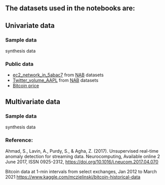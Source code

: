 The datasets used in the notebooks are:
---
## Univariate data

### Sample data
synthesis data

### Public data
- [ec2_network_in_5abac7](https://github.com/numenta/NAB/blob/master/data/realAWSCloudwatch/ec2_network_in_5abac7.csv) from [NAB](https://github.com/numenta/NAB) datasets
- [Twitter_volume_AAPL](https://github.com/numenta/NAB/blob/master/data/realTweets/Twitter_volume_AAPL.csv) from [NAB](https://github.com/numenta/NAB) datasets
- [Bitcoin price](https://www.kaggle.com/mczielinski/bitcoin-historical-data)

## Multivariate data

### Sample data
synthesis data

### Reference: 

Ahmad, S., Lavin, A., Purdy, S., & Agha, Z. (2017). Unsupervised real-time anomaly detection for streaming data. Neurocomputing, Available online 2 June 2017, ISSN 0925-2312, https://doi.org/10.1016/j.neucom.2017.04.070

Bitcoin data at 1-min intervals from select exchanges, Jan 2012 to March 2021 https://www.kaggle.com/mczielinski/bitcoin-historical-data
